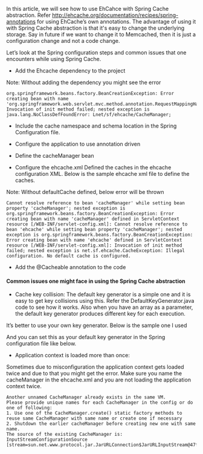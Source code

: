 In this article, we will see how to use EhCahce with Spring Cache abstraction. Refer http://ehcache.org/documentation/recipes/spring-annotations for using EhCache’s own annotations. The advantage of using it with Spring Cache abstraction is that it's easy to change the underlying storage. Say in future if we want to change it to Memcached, then it is just a configuration change and not a code change. 

Let’s look at the Spring configuration steps and common issues that one encounters while using Spring Cache.
	
* Add the Ehcache dependency to the project

<script src="https://gist.github.com/saravanakumar-periyasamy/6613368.js"></script>

Note: Without adding the dependency you might see the error

    org.springframework.beans.factory.BeanCreationException: Error creating bean with name 'org.springframework.web.servlet.mvc.method.annotation.RequestMappingHandlerMapping#0': Invocation of init method failed; nested exception is java.lang.NoClassDefFoundError: Lnet/sf/ehcache/CacheManager;
   
* Include the cache namespace and schema location in the Spring Configuration file.

<script src="https://gist.github.com/saravanakumar-periyasamy/6613426.js"></script>

* Configure the application to use annotation driven

<script src="https://gist.github.com/saravanakumar-periyasamy/6613497.js"></script>

* Define the cacheManager bean

<script src="https://gist.github.com/saravanakumar-periyasamy/6613514.js"></script>

* Configure the ehcache.xml
Defined the caches in the ehcache configuration XML. Below is the sample ehcache xml file to define the caches.

<script src="https://gist.github.com/saravanakumar-periyasamy/6613543.js"></script>

Note: Without defaultCache defined, below error will be thrown

    Cannot resolve reference to bean 'cacheManager' while setting bean property 'cacheManager'; nested exception is org.springframework.beans.factory.BeanCreationException: Error creating bean with name 'cacheManager' defined in ServletContext resource [/WEB-INF/servlet-config.xml]: Cannot resolve reference to bean 'ehcache' while setting bean property 'cacheManager'; nested exception is org.springframework.beans.factory.BeanCreationException: Error creating bean with name 'ehcache' defined in ServletContext resource [/WEB-INF/servlet-config.xml]: Invocation of init method failed; nested exception is net.sf.ehcache.CacheException: Illegal configuration. No default cache is configured.
    
* Add the @Cacheable annotation to the code

<script src="https://gist.github.com/saravanakumar-periyasamy/6613568.js"></script>


#### Common issues one might face in using the Spring Cache abstraction

* Cache key collision:
The default key generator is a simple one and it is easy to get key collisions using this. Refer the DefaultKeyGenerator.java code to see how it works. Also when you have an array as a parameter, the default key generator produces different key for each execution.

It’s better to use your own key generator. Below is the sample one I used

<script src="https://gist.github.com/saravanakumar-periyasamy/6613617.js"></script>

And you can set this as your default key generator in the Spring configuration file like below.

<script src="https://gist.github.com/saravanakumar-periyasamy/6613634.js"></script>

* Application context is loaded more than once:

Sometimes due to misconfiguration the application context gets loaded twice and due to that you might get the error. Make sure you name the cacheManager in the ehcache.xml and you are not loading the application context twice.

    Another unnamed CacheManager already exists in the same VM. 
    Please provide unique names for each CacheManager in the config or do one of following:
    1. Use one of the CacheManager.create() static factory methods to reuse same CacheManager with same name or create one if necessary
    2. Shutdown the earlier cacheManager before creating new one with same name.
    The source of the existing CacheManager is: InputStreamConfigurationSource [stream=sun.net.www.protocol.jar.JarURLConnection$JarURLInputStream@47f3ed6]
